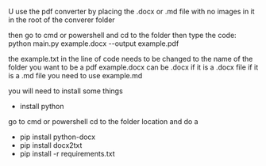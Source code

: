 U use the pdf converter by placing the .docx or .md file with no images in it in the root of the converer folder

then go to cmd or powershell and cd to the folder
then type the code:
python main.py example.docx --output example.pdf

the example.txt in the line of code needs to be changed to the name of the folder you want to be a pdf
example.docx can be .docx if it is a .docx file if it is a .md file you need to use example.md

you will need to install some things
- install python

go to cmd or powershell cd to the folder location and do a

- pip install python-docx
- pip install docx2txt
- pip install -r requirements.txt
